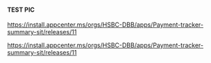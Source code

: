 #### TEST PIC

https://install.appcenter.ms/orgs/HSBC-DBB/apps/Payment-tracker-summary-sit/releases/11


https://install.appcenter.ms/orgs/HSBC-DBB/apps/Payment-tracker-summary-sit/releases/11
